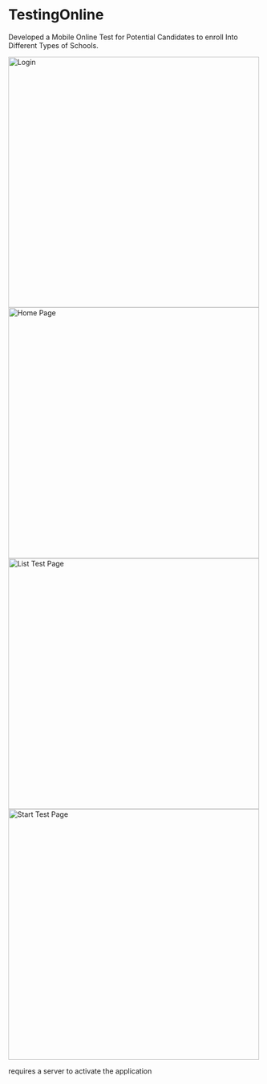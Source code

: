 # TestingOnline
Developed a Mobile Online Test for Potential Candidates to enroll Into Different Types of Schools.

<img src="https://drive.google.com/uc?export=view&id=1Ieqcjn8eh5zNiFRqosTyne7U-Q4OG4Ls" 
style="width: 500px; max-width: 100%; height: auto" 
height="300" width="200"
title="Login" /><img src="https://drive.google.com/uc?export=view&id=18jJTmv-OajBhueMKh4n7GhaCSzogNjpL" 
style="width: 500px; max-width: 100%; height: auto" 
height="300" width="200"
title="Home Page"/><img src="https://drive.google.com/uc?export=view&id=1gJ1ll-qaX-4cifENX98qSU4RYEO_8zz_" 
style="width: 500px; max-width: 100%; height: auto" 
height="300" width="200"
title="List Test Page"/><img src="https://drive.google.com/uc?export=view&id=12mX5CkAimi2h1h7zWGvGJpy9Jk7_yQ2E" 
style="width: 500px; max-width: 100%; height: auto" 
height="300" width="200"
title="Start Test Page"/>

requires a server to activate the application
